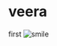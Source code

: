 # veera
first
![smile](https://user-images.githubusercontent.com/104155228/167304204-dad6de1d-0cc6-446a-b0ed-f77c5d1c7943.svg)
